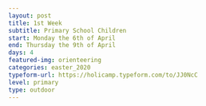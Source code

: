 ```yaml
---
layout: post
title: 1st Week
subtitle: Primary School Children
start: Monday the 6th of April
end: Thursday the 9th of April
days: 4
featured-img: orienteering
categories: easter_2020
typeform-url: https://holicamp.typeform.com/to/JJ0NcC
level: primary
type: outdoor
---
```

